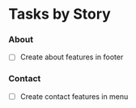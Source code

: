 # Tasks by Story

### About
- [ ] Create about features in footer

### Contact
- [ ] Create contact features in menu

